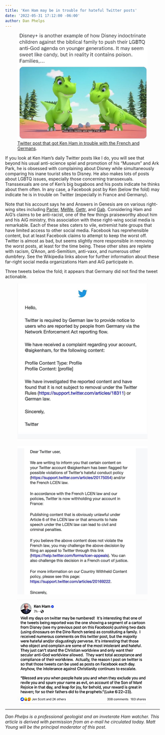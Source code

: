 ```yaml
---
title: 'Ken Ham may be in trouble for hateful Twitter posts'
date: '2022-05-31 17:12:00 -06:00'
author: Dan Phelps
---
```


<figure>
<img src="/uploads/2022/Ham_Disney_Tweet.jpg" alt="Tweet"/>
<figcaption><a href="https://mobile.twitter.com/aigkenham/status/1530493331918159872?cxt=HHwWgICwwfLks70qAAAA">Twitter post that got Ken Ham in trouble with the French and Germans</a>.
</figcaption>
</figure>

If you look at Ken Ham’s daily Twitter posts like I do, you will see that beyond his usual anti-science spiel and promotion of his “Museum” and Ark Park, he is obsessed with complaining about Disney while simultaneously comparing his inane tourist sites to Disney. He also makes lots of posts about LGBTQ issues, especially those concerning transsexuals. Transsexuals are one of Ken’s big bugaboos and his posts indicate he thinks about them often. In any case, a Facebook post by Ken (below the fold) may indicate he is in trouble on Twitter (especially in France and Germany).

Note that his account says he and Answers in Genesis are on various right-wing sites including <a href="https://en.wikipedia.org/wiki/Parler">Parler</a>, <a href="https://en.wikipedia.org/wiki/MeWe">MeWe</a>, <a href="https://en.wikipedia.org/wiki/Gettr">Gettr</a>, and <a href="https://en.wikipedia.org/wiki/Gab_(social_network)">Gab</a>. Considering Ham and AiG’s claims to be anti-racist, one of the few things praiseworthy about him and his AiG ministry, this association with these right-wing social media is remarkable. Each of these sites caters to vile, extremist hate groups that have limited access to other social media. Facebook has reprehensible content, but at least Facebook claims to attempt to keep the worst off. Twitter is almost as bad, but seems slightly more responsible in removing the worst posts, at least for the time being. These other sites are replete with racism, Q’Anon, anti-Semitism, anti-vaxx, and numerous other dumbfery. See the Wikipedia links above for further information about these far-right social media organizations Ham and AiG participate in.

Three tweets below the fold; it appears that Germany did not find the tweet actionable.

<!--more-->

<figure>
<img src="/uploads/2022/IMG_9946_Ham_Twitter_1.JPG" alt="Tweet"/>
</figure>

<figure>
<img src="/uploads/2022/IMG_9949_Ham_Twitter_2.JPG" alt="Tweet"/>
</figure>

<figure>
<img src="/uploads/2022/IMG_9950_Ham_Twitter_3.jpg" alt="Tweet"/>
</figure>

-----

<i>Dan Phelps is a professional geologist and an inveterate Ham watcher. This article is derived with permission from an e-mail he circulated today. Matt Young will be the principal moderator of this post.</i>
